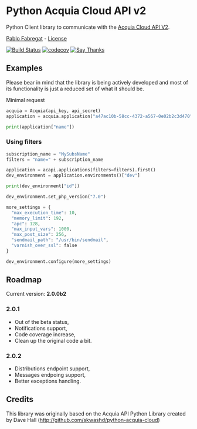 # Python Acquia Cloud API v2

Python Client library to communicate with the [Acquia Cloud API V2](http://cloud.acquia.com/api-docs).

[Pablo Fabregat](http://pablofabregat.com) - [License](LICENSE.txt)

[![Build Status](https://travis-ci.org/pmatias/python-acquia-cloud-2.svg?branch=master)](https://travis-ci.org/pmatias/python-acquia-cloud-2) [![codecov](https://codecov.io/gh/pmatias/python-acquia-cloud-2/branch/master/graph/badge.svg)](https://codecov.io/gh/pmatias/python-acquia-cloud-2)
 [![Say Thanks](https://img.shields.io/badge/Say%20Thanks-!-1EAEDB.svg)](https://saythanks.io/to/pmatias)

## Examples

Please bear in mind that the library is being actively developed and
most of its functionality is just a reduced set of what it should be.

Minimal request

```python
acquia = Acquia(api_key, api_secret)
application = acquia.application("a47ac10b-58cc-4372-a567-0e02b2c3d470")

print(application["name"])
```

### Using filters

```python
subscription_name = "MySubsName"
filters = "name=" + subscription_name

application = acapi.applications(filters=filters).first()
dev_environment = application.environments()["dev"]

print(dev_environment["id"])

dev_environment.set_php_version("7.0")

more_settings = {
  "max_execution_time": 10,
  "memory_limit": 192,
  "apc": 128,
  "max_input_vars": 1000,
  "max_post_size": 256,
  "sendmail_path": "/usr/bin/sendmail",
  "varnish_over_ssl": false
}

dev_environment.configure(more_settings)
```

## Roadmap

Current version: **2.0.0b2**

### 2.0.1

* Out of the beta status,
* Notifications support,
* Code coverage increase,
* Clean up the original code a bit.

### 2.0.2

* Distributions endpoint support,
* Messages endpoing support,
* Better exceptions handling.

## Credits

This library was originally based on the Acquia API Python Library created 
by Dave Hall (http://github.com/skwashd/python-acquia-cloud)